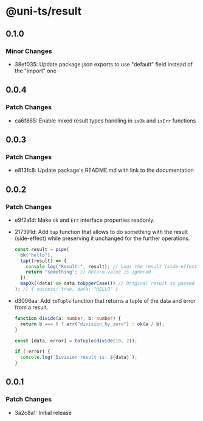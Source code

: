 # @uni-ts/result

## 0.1.0

### Minor Changes

- 38ef035: Update package.json exports to use "default" field instead of the "import" one

## 0.0.4

### Patch Changes

- ca6f865: Enable mixed result types handling in `isOk` and `isErr` functions

## 0.0.3

### Patch Changes

- e813fc8: Update package's README.md with link to the documentation

## 0.0.2

### Patch Changes

- e9f2a1d: Make `Ok` and `Err` interface properties readonly.
- 217391d: Add `tap` function that allows to do something with the result (side-effect) while preserving it unchanged for the further operations.

  ```typescript
  const result = pipe(
    ok("hello"),
    tap((result) => {
      console.log("Result:", result); // Logs the result (side-effect)
      return "something"; // Return value is ignored
    }),
    mapOk((data) => data.toUpperCase()) // Original result is passed through
  ); // { success: true, data: "HELLO" }
  ```

- d3006aa: Add `toTuple` function that returns a tuple of the data and error from a result.

  ```typescript
  function divide(a: number, b: number) {
    return b === 0 ? err("division_by_zero") : ok(a / b);
  }

  const [data, error] = toTuple(divide(10, 2));

  if (!error) {
    console.log(`Division result is: ${data}`);
  }
  ```

## 0.0.1

### Patch Changes

- 3a2c8a1: Initial release
